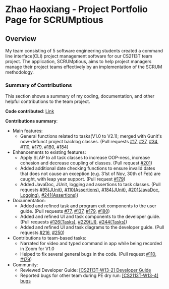 # Zhao Haoxiang - Project Portfolio Page for SCRUMptious

## Overview
My team consisting of 5 software engineering students created a command line interface(CLI) project management
software for our CS2113T team project. The application, SCRUMptious, aims to help project managers manage 
their project teams effectively by an implementation of the SCRUM methodology.

### Summary of Contributions
This section shows a summary of my coding, documentation, and other helpful contributions to the team project.

**Code contributed**: [Link](https://nus-cs2113-ay2021s1.github.io/tp-dashboard/#breakdown=true&search=e0426051)

**Contributions summary**:
* Main features:
    * General functions related to tasks(V1.0 to V2.1); merged with Gunit's now-defunct project backlog classes. (Pull requests [#17](https://github.com/AY2021S1-CS2113T-F11-4/tp/pull/17), [#27](https://github.com/AY2021S1-CS2113T-F11-4/tp/pull/27/files), [#34](https://github.com/AY2021S1-CS2113T-F11-4/tp/pull/34), [#110](https://github.com/AY2021S1-CS2113T-F11-4/tp/pull/110/files), [#179](https://github.com/AY2021S1-CS2113T-F11-4/tp/pull/179), [#180](https://github.com/AY2021S1-CS2113T-F11-4/tp/pull/180/files), [#184](https://github.com/AY2021S1-CS2113T-F11-4/tp/pull/184))
* Enhancements to existing features:
    * Apply SLAP to all task classes to increase OOP-ness, increase cohesion and decrease coupling of classes. (Pull request [#201](https://github.com/AY2021S1-CS2113T-F11-4/tp/pull/201))
    * Added additional date checking functions to ensure invalid dates that does not cause an exception (e.g. 31st of Nov, 30th of Feb) are caught, with leap year support. (Pull request [#179](https://github.com/AY2021S1-CS2113T-F11-4/tp/pull/179))
    * Added JavaDoc, JUnit, logging and assertions to task classes. (Pull requests [#95(JUnit)](https://github.com/AY2021S1-CS2113T-F11-4/tp/pull/95), [#110(Assertions)](https://github.com/AY2021S1-CS2113T-F11-4/tp/pull/110/files), [#184(JUnit)](https://github.com/AY2021S1-CS2113T-F11-4/tp/pull/184), [#201(JavaDoc, Logging)](https://github.com/AY2021S1-CS2113T-F11-4/tp/pull/201), [#241(Assertions)](https://github.com/AY2021S1-CS2113T-F11-4/tp/pull/241))
* Documentation: 
    * Added and refined task and program exit components to the user guide. (Pull requests [#77](https://github.com/AY2021S1-CS2113T-F11-4/tp/pull/77), [#137](https://github.com/AY2021S1-CS2113T-F11-4/tp/pull/137/files), [#179](https://github.com/AY2021S1-CS2113T-F11-4/tp/pull/179), [#180](https://github.com/AY2021S1-CS2113T-F11-4/tp/pull/180/files))
    * Added and refined UI and task components to the developer guide. (Pull requests [#126(Tasks)](https://github.com/AY2021S1-CS2113T-F11-4/tp/pull/126/files), [#229(UI)](https://github.com/AY2021S1-CS2113T-F11-4/tp/pull/229), [#244(Tasks)](https://github.com/AY2021S1-CS2113T-F11-4/tp/pull/244))
    * Added and refined UI and task diagrams to the developer guide. (Pull requests [#216](https://github.com/AY2021S1-CS2113T-F11-4/tp/pull/216), [#250](https://github.com/AY2021S1-CS2113T-F11-4/tp/pull/250))
* Contributions to team-based tasks:
    * Narrated for video and typed command in app while being recorded in Zoom for V1.0 
    * Helped to fix several general bugs in the code. (Pull request [#110](https://github.com/AY2021S1-CS2113T-F11-4/tp/pull/110/files), [#179](https://github.com/AY2021S1-CS2113T-F11-4/tp/pull/179))
* Community:
    * Reviewed Developer Guide: [[CS2113T-W13-2] Developer Guide](https://github.com/nus-cs2113-AY2021S1/tp/pull/16)
    * Reported bugs for other team during PE dry run: [[CS2113T-W13-4] bugs](https://github.com/AY2021S1-CS2113T-W13-4/tp/releases)
